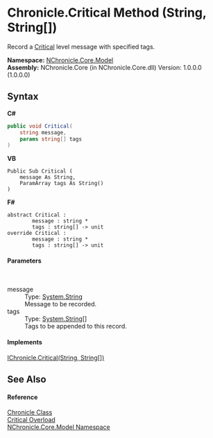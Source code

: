# Chronicle.Critical Method (String, String[])
 

Record a <a href="T_NChronicle_Core_Model_ChronicleLevel.md">Critical</a> level message with specified tags.

**Namespace:**&nbsp;<a href="N_NChronicle_Core_Model.md">NChronicle.Core.Model</a><br />**Assembly:**&nbsp;NChronicle.Core (in NChronicle.Core.dll) Version: 1.0.0.0 (1.0.0.0)

## Syntax

**C#**<br />
``` C#
public void Critical(
	string message,
	params string[] tags
)
```

**VB**<br />
``` VB
Public Sub Critical ( 
	message As String,
	ParamArray tags As String()
)
```

**F#**<br />
``` F#
abstract Critical : 
        message : string * 
        tags : string[] -> unit 
override Critical : 
        message : string * 
        tags : string[] -> unit 
```


#### Parameters
&nbsp;<dl><dt>message</dt><dd>Type: <a href="http://msdn2.microsoft.com/en-us/library/s1wwdcbf" target="_blank">System.String</a><br />Message to be recorded.</dd><dt>tags</dt><dd>Type: <a href="http://msdn2.microsoft.com/en-us/library/s1wwdcbf" target="_blank">System.String</a>[]<br />Tags to be appended to this record.</dd></dl>

#### Implements
<a href="M_NChronicle_Core_Interfaces_IChronicle_Critical_2.md">IChronicle.Critical(String, String[])</a><br />

## See Also


#### Reference
<a href="T_NChronicle_Core_Model_Chronicle.md">Chronicle Class</a><br /><a href="Overload_NChronicle_Core_Model_Chronicle_Critical.md">Critical Overload</a><br /><a href="N_NChronicle_Core_Model.md">NChronicle.Core.Model Namespace</a><br />

